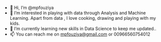 - 👋 Hi, I’m @mpfouziya
- 👀 I’m interested in playing with data through Analysis and Machine Learning. Apart from data , I love cooking, drawing and playing with my kids.
- 🌱 I’m currently learning new skills in Data Science to keep me updated..
- 📫 You can reach me on mpfouziya@gmail.com or 00966560754012

<!---
mpfouziya/mpfouziya is a ✨ special ✨ repository because its `README.md` (this file) appears on your GitHub profile.
You can click the Preview link to take a look at your changes.
--->
